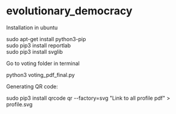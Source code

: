 # evolutionary_democracy

Installation in ubuntu

sudo apt-get install python3-pip  
sudo pip3 install reportlab  
sudo pip3 install svglib  


Go to voting folder in terminal

python3 voting_pdf_final.py 


Generating QR code:

sudo pip3 install qrcode
qr --factory=svg "Link to all profile pdf" > profile.svg